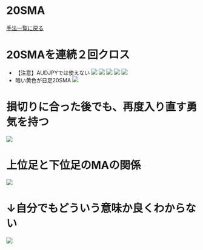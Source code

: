 # 20SMA
[手法一覧に戻る](../index.md)

# 20SMAを連続２回クロス
- 【注意】AUDJPYでは使えない
![](img/2022-12-22-20-43-22.png)
![](img/2022-12-22-20-52-13.png)  ![](img/2022-12-22-20-52-20.png)
![](img/2022-12-22-21-06-45.png)
![](img/2022-12-22-21-12-19.png)
- 暗い黄色が日足20SMA
![](img/2022-12-22-21-07-34.png)

# 損切りに合った後でも、再度入り直す勇気を持つ
![](img/2022-12-22-21-12-59.png)

# 上位足と下位足のMAの関係
![](img/2022-12-22-20-51-28.png)


# ↓自分でもどういう意味か良くわからない
![](img/2022-12-22-20-41-38.png)




